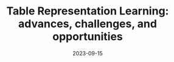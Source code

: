 ---
title: "Table Representation Learning: advances, challenges, and opportunities"
date: 2023-09-15
event: "Transformers at Work (Zeta Alpha)"
location: "Amsterdam, Netherlands"
event_url: https://www.zeta-alpha.com/events/transformers-at-work-2023
recording_url: https://youtu.be/NIoISChZwC4
---